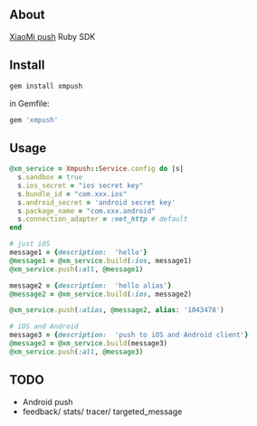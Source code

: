 ## About

[XiaoMi push](dev.xiaomi.com) Ruby SDK

## Install

```ruby
gem install xmpush
```

in Gemfile:

```ruby
gem 'xmpush'
```

## Usage


```ruby
@xm_service = Xmpush::Service.config do |s|
  s.sandbox = true
  s.ios_secret = "ios secret key"
  s.bundle_id = "com.xxx.ios"
  s.android_secret = 'android secret key'
  s.package_name = "com.xxx.android"
  s.connection_adapter = :net_http # default
end

# just iOS
message1 = {description:  'hello'}
@message1 = @xm_service.build(:ios, message1)
@xm_service.push(:all, @message1)

message2 = {description:  'hello alias'}
@message2 = @xm_service.build(:ios, message2)

@xm_service.push(:alias, @message2, alias: '1043478')

# iOS and Android
message3 = {description:  'push to iOS and Android client'}
@message2 = @xm_service.build(message3)
@xm_service.push(:all, @message3)

```

## TODO

- Android push
- feedback/ stats/ tracer/ targeted_message
